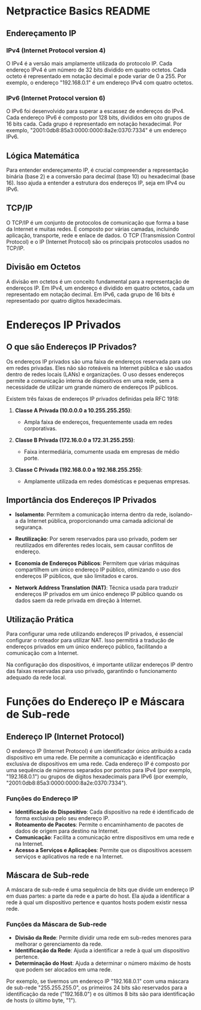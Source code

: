 # Netpractice Basics README

## Endereçamento IP

### IPv4 (Internet Protocol version 4)

O IPv4 é a versão mais amplamente utilizada do protocolo IP. Cada endereço IPv4 é um número de 32 bits dividido em quatro octetos. Cada octeto é representado em notação decimal e pode variar de 0 a 255. Por exemplo, o endereço "192.168.0.1" é um endereço IPv4 com quatro octetos.

### IPv6 (Internet Protocol version 6)

O IPv6 foi desenvolvido para superar a escassez de endereços do IPv4. Cada endereço IPv6 é composto por 128 bits, divididos em oito grupos de 16 bits cada. Cada grupo é representado em notação hexadecimal. Por exemplo, "2001:0db8:85a3:0000:0000:8a2e:0370:7334" é um endereço IPv6.

## Lógica Matemática

Para entender endereçamento IP, é crucial compreender a representação binária (base 2) e a conversão para decimal (base 10) ou hexadecimal (base 16). Isso ajuda a entender a estrutura dos endereços IP, seja em IPv4 ou IPv6.

## TCP/IP

O TCP/IP é um conjunto de protocolos de comunicação que forma a base da Internet e muitas redes. É composto por várias camadas, incluindo aplicação, transporte, rede e enlace de dados. O TCP (Transmission Control Protocol) e o IP (Internet Protocol) são os principais protocolos usados no TCP/IP.

## Divisão em Octetos

A divisão em octetos é um conceito fundamental para a representação de endereços IP. Em IPv4, um endereço é dividido em quatro octetos, cada um representado em notação decimal. Em IPv6, cada grupo de 16 bits é representado por quatro dígitos hexadecimais.

# Endereços IP Privados

## O que são Endereços IP Privados?

Os endereços IP privados são uma faixa de endereços reservada para uso em redes privadas. Eles não são roteáveis na Internet pública e são usados dentro de redes locais (LANs) e organizações. O uso desses endereços permite a comunicação interna de dispositivos em uma rede, sem a necessidade de utilizar um grande número de endereços IP públicos.

Existem três faixas de endereços IP privados definidas pela RFC 1918:

1. **Classe A Privada (10.0.0.0 a 10.255.255.255)**:
   - Ampla faixa de endereços, frequentemente usada em redes corporativas.

2. **Classe B Privada (172.16.0.0 a 172.31.255.255)**:
   - Faixa intermediária, comumente usada em empresas de médio porte.

3. **Classe C Privada (192.168.0.0 a 192.168.255.255)**:
   - Amplamente utilizada em redes domésticas e pequenas empresas.

## Importância dos Endereços IP Privados

- **Isolamento**: Permitem a comunicação interna dentro da rede, isolando-a da Internet pública, proporcionando uma camada adicional de segurança.

- **Reutilização**: Por serem reservados para uso privado, podem ser reutilizados em diferentes redes locais, sem causar conflitos de endereço.

- **Economia de Endereços Públicos**: Permitem que várias máquinas compartilhem um único endereço IP público, otimizando o uso dos endereços IP públicos, que são limitados e caros.

- **Network Address Translation (NAT)**: Técnica usada para traduzir endereços IP privados em um único endereço IP público quando os dados saem da rede privada em direção à Internet.

## Utilização Prática

Para configurar uma rede utilizando endereços IP privados, é essencial configurar o roteador para utilizar NAT. Isso permitirá a tradução de endereços privados em um único endereço público, facilitando a comunicação com a Internet.

Na configuração dos dispositivos, é importante utilizar endereços IP dentro das faixas reservadas para uso privado, garantindo o funcionamento adequado da rede local.

# Funções do Endereço IP e Máscara de Sub-rede

## Endereço IP (Internet Protocol)

O endereço IP (Internet Protocol) é um identificador único atribuído a cada dispositivo em uma rede. Ele permite a comunicação e identificação exclusiva de dispositivos em uma rede. Cada endereço IP é composto por uma sequência de números separados por pontos para IPv4 (por exemplo, "192.168.0.1") ou grupos de dígitos hexadecimais para IPv6 (por exemplo, "2001:0db8:85a3:0000:0000:8a2e:0370:7334").

### Funções do Endereço IP

- **Identificação do Dispositivo**: Cada dispositivo na rede é identificado de forma exclusiva pelo seu endereço IP.
- **Roteamento de Pacotes**: Permite o encaminhamento de pacotes de dados de origem para destino na Internet.
- **Comunicação**: Facilita a comunicação entre dispositivos em uma rede e na Internet.
- **Acesso a Serviços e Aplicações**: Permite que os dispositivos acessem serviços e aplicativos na rede e na Internet.

## Máscara de Sub-rede

A máscara de sub-rede é uma sequência de bits que divide um endereço IP em duas partes: a parte da rede e a parte do host. Ela ajuda a identificar a rede à qual um dispositivo pertence e quantos hosts podem existir nessa rede.

### Funções da Máscara de Sub-rede

- **Divisão da Rede**: Permite dividir uma rede em sub-redes menores para melhorar o gerenciamento da rede.
- **Identificação da Rede**: Ajuda a identificar a rede à qual um dispositivo pertence.
- **Determinação do Host**: Ajuda a determinar o número máximo de hosts que podem ser alocados em uma rede.

Por exemplo, se tivermos um endereço IP "192.168.0.1" com uma máscara de sub-rede "255.255.255.0", os primeiros 24 bits são reservados para a identificação da rede ("192.168.0") e os últimos 8 bits são para identificação de hosts (o último byte, "1").
